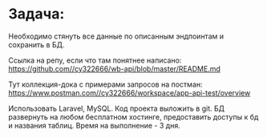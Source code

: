 # Задача:
Необходимо стянуть все данные по описанным эндпоинтам и сохранить в БД.

Ссылка на репу, если что там понятнее написано:
https://github.com//cy322666/wb-api/blob/master/README.md

Тут коллекция-дока с примерами запросов на постман:
https://www.postman.com//cy322666/workspace/app-api-test/overview

Использовать Laravel, MySQL.
Код проекта выложить в git. БД развернуть на любом бесплатном хостинге, предоставить доступы к бд и названия таблиц.
Время на выполнение - 3 дня.
